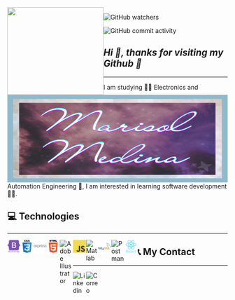 <div>
    <img align="left" src="video1.gif" height="200" width="220" />
    <img align="left" src="nombre.png" height="200" width="520"/>
</div>

![GitHub watchers](https://img.shields.io:/github/watchers/marisol345/marisol345?style=social)

![GitHub commit activity](https://img.shields.io:/github/commit-activity/w/marisol345/marisol345?color=purple)


## ***Hi 👋, thanks for visiting my Github  :purple_heart:***
---
I am studying :woman_student: Electronics and Automation Engineering :robot:, I am interested in learning software development :woman_technologist:.

## :computer: **Technologies**
---
[<img align="left" alt="bootstrap" width="30" src="https://raw.githubusercontent.com/devicons/devicon/master/icons/bootstrap/bootstrap-plain-wordmark.svg"/>](https://getbootstrap.com/docs/5.1/getting-started/introduction/ "bootstrap")

[<img align="left" alt="CSS" width="30" src="https://raw.githubusercontent.com/devicons/devicon/master/icons/css3/css3-original-wordmark.svg"/>](https://edu.gcfglobal.org/es/creacion-de-sitios-web/css-cascading-style-sheets/1/ "CSS")

[<img align="left" alt="Express" width="30" src="https://raw.githubusercontent.com/devicons/devicon/master/icons/express/express-original-wordmark.svg"/>](https://expressjs.com/es/guide/routing.html "express.js")


[<img align="left" alt="HTML" width="30" src="https://raw.githubusercontent.com/devicons/devicon/master/icons/html5/html5-original-wordmark.svg"/>](https://developer.mozilla.org/es/docs/Web/HTML "HTML")

[<img align="left" alt="Adobe Illustrator" width="30" src="https://www.vectorlogo.zone/logos/adobe_illustrator/adobe_illustrator-icon.svg"/>](https://www.adobe.com/la/products/illustrator.html?sdid=KQPQL&mv=search&ef_id=Cj0KCQiAgP6PBhDmARIsAPWMq6nHB4jnScE5kTa0DC6OX05_NlGkHYa738dTX4gAkanHthA2apnDHj4aAsBnEALw_wcB:G:s&s_kwcid=AL!3085!3!459896392480!e!!g!!adobe%20illustrator!9499870682!97813413798&gclid=Cj0KCQiAgP6PBhDmARIsAPWMq6nHB4jnScE5kTa0DC6OX05_NlGkHYa738dTX4gAkanHthA2apnDHj4aAsBnEALw_wcB "Adobe Illustrator")

[<img align="left" alt="JS" width="30" src="https://raw.githubusercontent.com/devicons/devicon/master/icons/javascript/javascript-original.svg"/>](https://developer.mozilla.org/es/docs/Web/JavaScript "JavaScript")

[<img align="left" alt="Matlab" width="28" src="https://upload.wikimedia.org/wikipedia/commons/2/21/Matlab_Logo.png" />](https://www.mathworks.com/products/matlab.html "Matlab")

[<img align="left" alt="MySQL" width="30" src="https://raw.githubusercontent.com/devicons/devicon/master/icons/mysql/mysql-original-wordmark.svg"/>](https://www.mysql.com "MySQL")

[<img align="left" alt="Postman" width="30" src="https://www.vectorlogo.zone/logos/getpostman/getpostman-icon.svg"/>](https://www.postman.com "Postman")


[<img align="left" alt="React" width="30" src="https://raw.githubusercontent.com/devicons/devicon/master/icons/react/react-original-wordmark.svg" />](https://es.reactjs.org "React")

## :telephone_receiver: **My Contact**
---
[<img align="left" alt="Linkedin" width="30" src="https://cdn-icons.flaticon.com/png/512/3536/premium/3536505.png?token=exp=1644193671~hmac=18d730effaefc97dd5432f8228f49792" />](https://www.linkedin.com/in/cynthia-marisol-medina/ "Linkedin")

[<img align="left" alt="Correo" width="30" src="https://as1.ftcdn.net/v2/jpg/02/73/74/34/1000_F_273743445_8NsO173YKt3qKssAjPPGDLj4TcUlBsNA.jpg" />](mailto:marysol345@hotmail.com "marysol345@hotmail.com")
